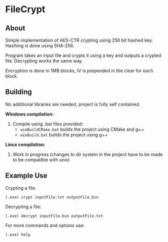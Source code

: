 FileCrypt
=========

About
-----
Simple implementation of AES-CTR crypting using 256 bit hashed key. Hasihing is done using SHA-256. 

Program takes an input file and crypts it using a key and outputs a crypted file. Decrypting works the same way.

Encryption is done in 1MB blocks, IV is prepended in the clear for each block.

Building
--------
No additional libraries are needed, project is fully self contained.

**Windows compilation:**
1) Compile using .bat files provided:
    - `winBuildCMake.bat` builds the project using CMake and g++
    - `winBuild.bat` builds the project using g++

**Linux compilation:**
1) Work in progress (changes to dir system in the project have to be made to be compatible with unix)

Example Use
-----------
Crypting a file:
```
(.exe) crypt inputFile.txt outputFile.bin
```

Decrypting a file:
```
(.exe) decrypt inputFile.bun outputFile.txt
```

For more commands and options use:
```
(.exe) help
```